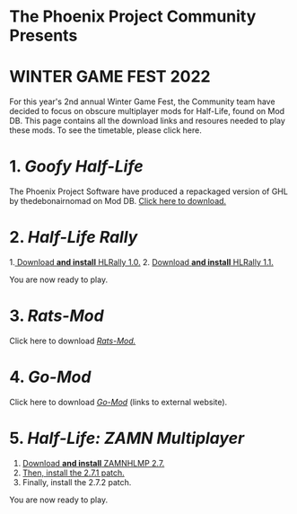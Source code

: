 # The Phoenix Project Community Presents
# WINTER GAME FEST 2022
For this year's 2nd annual Winter Game Fest, 
the Community team have decided to focus on obscure multiplayer mods
for Half-Life, found on Mod DB. This page contains all the download links and resoures
needed to play these mods. To see the timetable, please click here.

# 1. *Goofy Half-Life*
The Phoenix Project Software have produced a repackaged version of GHL by thedebonairnomad on Mod DB. [Click here to download.](files/goofyhlbeta2.zip)

# 2. *Half-Life Rally*
1.[ Download **and install** HLRally 1.0.](files/hlrally/hlr-b10.exe)
2. [Download **and install** HLRally 1.1.](files/hlrally/hlr-b10-11.exe)

You are now ready to play.

# 3. *Rats-Mod*
Click here to download [*Rats-Mod.*](files/rats.exe)

# 4. *Go-Mod*
Click here to download [*Go-Mod*](https://www.moddb.com/mods/go-mod/downloads/go-mod-34) (links to external website).

# 5. *Half-Life: ZAMN Multiplayer*
1. [Download **and install** ZAMNHLMP 2.7.](https://www.moddb.com/mods/zamnhlmp/downloads/half-life-zamn-multiplayer-season-7-black-ops-v27-aura-sdk)
2. [Then, install the 2.7.1 patch.](https://www.moddb.com/mods/zamnhlmp/downloads/half-life-zamnmp-271-patch-requires-27-first)
3. Finally, install the 2.7.2 patch.

You are now ready to play.
